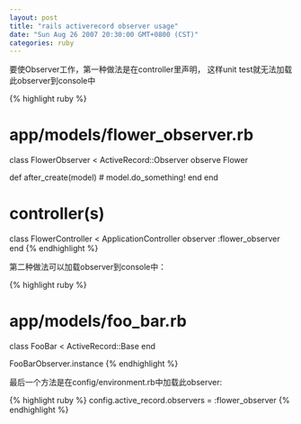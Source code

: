 ```yaml
---
layout: post
title: "rails activerecord observer usage"
date: "Sun Aug 26 2007 20:30:00 GMT+0800 (CST)"
categories: ruby
---
```


要使Observer工作，第一种做法是在controller里声明， 这样unit test就无法加载此observer到console中

{% highlight ruby %}
# app/models/flower_observer.rb
class FlowerObserver < ActiveRecord::Observer
  observe Flower

  def after_create(model)
    # model.do_something!
  end
end

# controller(s)
class FlowerController < ApplicationController
  observer :flower_observer
end
{% endhighlight %}

第二种做法可以加载observer到console中：

{% highlight ruby %}
# app/models/foo_bar.rb
class FooBar < ActiveRecord::Base
end

FooBarObserver.instance
{% endhighlight %}

最后一个方法是在config/environment.rb中加载此observer:

{% highlight ruby %}
config.active_record.observers = :flower_observer
{% endhighlight %}
